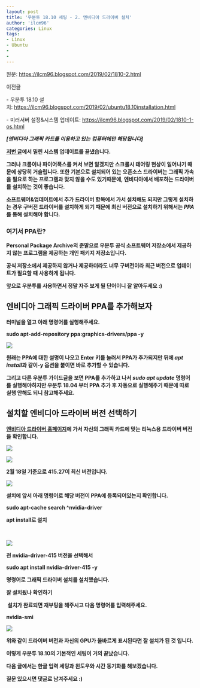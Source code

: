 ```yaml
---
layout: post
title: '우분투 18.10 세팅 - 2. 엔비디아 드라이버 설치'
author: 'ilcm96'
categories: Linux
tags:
- Linux
- Ubuntu
-
- 
---
```



<script> location.href='https://cafe.naver.com/develoid/852223' ; </script>

<p>원문:&nbsp;<a href="https://ilcm96.blogspot.com/2019/02/1810-2.html">https://ilcm96.blogspot.com/2019/02/1810-2.html</a></p><p>이전글</p><p>- 우분투 18.10 설치:&nbsp;<a href="https://ilcm96.blogspot.com/2019/02/ubuntu18.10installation.html">https://ilcm96.blogspot.com/2019/02/ubuntu18.10installation.html</a></p><p>- 미러서버 설정&amp;시스템 업데이트:&nbsp;<a href="https://ilcm96.blogspot.com/2019/02/1810-1-os.html">https://ilcm96.blogspot.com/2019/02/1810-1-os.html</a></p><p><i><b></i></p><p><i><b>[엔비디아 그래픽 카드를 이용하고 있는 컴퓨터에만 해당됩니다]</b></i></p><p><b><a href="https://ilcm96.blogspot.com/2019/02/1810-1-os.html">저번 글</a>에서 밀린 시스템 업데이트를 끝냈습니다.</p><p>그러나 크롬이나 파이어폭스를 켜서 보면 알겠지만 스크롤시 테어링 현상이 일어나기 때문에 상당히 거슬립니다. 또한 기본으로 설치되어 있는 오픈소스 드라이버는 그래픽 가속을 필요로 하는 프로그램과 맞지 않을 수도 있기때문에, 엔비디아에서 배포하는 드라이버를 설치하는 것이 좋습니다.</p><p><b>소프트웨어&amp;업데이트에서 추가 드라이버 항목에서 가서 설치해도 되지만 그렇게 설치하는 경우 구버전 드라이버를 설치하게 되기 때문에 최신 버전으로 설치하기 위해서는&nbsp;<i><b>PPA</b></i>를 통해 설치해야 합니다.</p><p><b></p><h3 >여기서 PPA란?</h3><p><b>P</b>ersonal&nbsp;<b>P</b>ackage&nbsp;<b>A</b>rchive의 준말으로 우분투 공식 소프트웨어 저장소에서 제공하지 않는 프로그램을 제공하는 개인 패키지 저장소입니다.</p><p>공식 저장소에서 제공하지 않거나 제공하더라도 너무 구버전이라 최근 버전으로 업데이트가 필요할 때 사용하게 됩니다.</p><p>앞으로 우분투를 사용하면서 정말 자주 보게 될 단어이니 잘 알아두세요 :)</p><p><b></p><h2 >엔비디아 그래픽 드라이버 PPA를 추가해보자</h2><p><p>터미널을 열고 아래 명령어를 실행해주세요.</p></p><p><p>sudo apt-add-repository ppa:graphics-drivers/ppa -y</p></p><p><a href="https://4.bp.blogspot.com/-GtMGPTTCuHg/XGaMRa6usmI/AAAAAAAAOkc/tKvzO6neiS8_cb5sU0pvcFBU51HZEOelACLcBGAs/s1600/%25EC%258A%25A4%25ED%2581%25AC%25EB%25A6%25B0%25EC%2583%25B7%252C%2B2019-02-11%2B18-58-44.png"><img src="https://dthumb-phinf.pstatic.net/?src=%22https%3A%2F%2F4.bp.blogspot.com%2F-GtMGPTTCuHg%2FXGaMRa6usmI%2FAAAAAAAAOkc%2FtKvzO6neiS8_cb5sU0pvcFBU51HZEOelACLcBGAs%2Fs1600%2F%2525EC%25258A%2525A4%2525ED%252581%2525AC%2525EB%2525A6%2525B0%2525EC%252583%2525B7%25252C%252B2019-02-11%252B18-58-44.png%22&amp;type=cafe_wa740"></a></p><p>원래는 PPA에 대한 설명이 나오고 Enter 키를 눌러서 PPA가 추가되지만 뒤에&nbsp;<i>apt install</i>과 같이-y 옵션을 붙이면 바로 추가할 수 있습니다.</p><p>그리고 다른 우분투 가이드글을 보면 PPA를 추가하고 나서&nbsp;<i>sudo apt updat</i><i>e</i>&nbsp;명령어를 실행해야하지만&nbsp;우분투 18.04 부터 PPA 추가 후 자동으로 실행해주기 때문에 따로 실행 안해도 되니 참고해주세요.</p><h2 >설치할 엔비디아 드라이버 버전 선택하기</h2><p><p><a href="https://www.nvidia.co.kr/Download/Find.aspx?lang=kr">엔비디아 드라이버 홈페이지</a>에 가서 자신의 그래픽 카드에 맞는 리눅스용 드라이버 버전을 확인합니다.</p></p><p><p><a href="http://3.bp.blogspot.com/-JCCg9uqtO34/XGp-nU21KCI/AAAAAAAAOqY/jG0GeIWnzbIHFIDKT9ekkqTuy3MO6ae0ACK4BGAYYCw/s1600/%25EC%258A%25A4%25ED%2581%25AC%25EB%25A6%25B0%25EC%2583%25B7%252C%2B2019-02-18%2B18-43-33.png"><img src="https://dthumb-phinf.pstatic.net/?src=%22https%3A%2F%2F3.bp.blogspot.com%2F-JCCg9uqtO34%2FXGp-nU21KCI%2FAAAAAAAAOqY%2FjG0GeIWnzbIHFIDKT9ekkqTuy3MO6ae0ACK4BGAYYCw%2Fs1600%2F%2525EC%25258A%2525A4%2525ED%252581%2525AC%2525EB%2525A6%2525B0%2525EC%252583%2525B7%25252C%252B2019-02-18%252B18-43-33.png%22&amp;type=cafe_wa740"></a></p></p><p><p><a href="http://3.bp.blogspot.com/-x4yH_TDihQg/XGp_JzBnK0I/AAAAAAAAOrc/p8VI7aamrW895QnYRuFx-ctE4Bli-y4zwCK4BGAYYCw/s1600/%25EC%258A%25A4%25ED%2581%25AC%25EB%25A6%25B0%25EC%2583%25B7%252C%2B2019-02-18%2B18-47-03.png"><img src="https://dthumb-phinf.pstatic.net/?src=%22https%3A%2F%2F3.bp.blogspot.com%2F-x4yH_TDihQg%2FXGp_JzBnK0I%2FAAAAAAAAOrc%2Fp8VI7aamrW895QnYRuFx-ctE4Bli-y4zwCK4BGAYYCw%2Fs1600%2F%2525EC%25258A%2525A4%2525ED%252581%2525AC%2525EB%2525A6%2525B0%2525EC%252583%2525B7%25252C%252B2019-02-18%252B18-47-03.png%22&amp;type=cafe_wa740"></a></p></p><p><p>2월 18일 기준으로 415.27이 최신 버전입니다.</p></p><p><p><b></p></p><p><a href="https://2.bp.blogspot.com/-huMaBcPXm7c/XGaMRcWMI6I/AAAAAAAAOkY/PSmydHvGT1g4NfMOdMeoZIpmLe5zAYhOwCLcBGAs/s1600/%25EC%258A%25A4%25ED%2581%25AC%25EB%25A6%25B0%25EC%2583%25B7%252C%2B2019-02-11%2B18-59-01.png"><img src="https://dthumb-phinf.pstatic.net/?src=%22https%3A%2F%2F2.bp.blogspot.com%2F-huMaBcPXm7c%2FXGaMRcWMI6I%2FAAAAAAAAOkY%2FPSmydHvGT1g4NfMOdMeoZIpmLe5zAYhOwCLcBGAs%2Fs1600%2F%2525EC%25258A%2525A4%2525ED%252581%2525AC%2525EB%2525A6%2525B0%2525EC%252583%2525B7%25252C%252B2019-02-11%252B18-59-01.png%22&amp;type=cafe_wa740"></a></p><p>설치에 앞서 아래 명령어로 해당 버전이 PPA에 등록되어있는지 확인합니다.</p><p>sudo apt-cache search ^nvidia-driver</p><p><b></p><p><b>apt install로 설치</b></p><p><b>&nbsp;<b></b></p><p><a href="https://3.bp.blogspot.com/-z14lCLwi4DU/XGaMRYiANMI/AAAAAAAAOkU/JfmQ57ZNkIQW7lH75NaXvFAt8_IUn1O3ACLcBGAs/s1600/%25EC%258A%25A4%25ED%2581%25AC%25EB%25A6%25B0%25EC%2583%25B7%252C%2B2019-02-11%2B19-00-31.png"><img src="https://dthumb-phinf.pstatic.net/?src=%22https%3A%2F%2F3.bp.blogspot.com%2F-z14lCLwi4DU%2FXGaMRYiANMI%2FAAAAAAAAOkU%2FJfmQ57ZNkIQW7lH75NaXvFAt8_IUn1O3ACLcBGAs%2Fs1600%2F%2525EC%25258A%2525A4%2525ED%252581%2525AC%2525EB%2525A6%2525B0%2525EC%252583%2525B7%25252C%252B2019-02-11%252B19-00-31.png%22&amp;type=cafe_wa740"></a></p><p>전 nvidia-driver-415 버전을 선택해서</p><p>sudo apt install&nbsp;nvidia-driver-415 -y</p><p>명령어로 그래픽 드라이버 설치를 설치했습니다.</p><p><b></p><p><b>잘 설치됬나 확인하기</b></p><p><b>&nbsp;<b></b>설치가 완료되면 재부팅을 해주시고 다음 명령어를 입력해주세요.</p><p>nvidia-smi</p><p><a href="https://3.bp.blogspot.com/-DGYwyDr4MNk/XGaMSPOS_bI/AAAAAAAAOkg/6QZVJRDjePIUAI2VPPcwQOIub-tl0HnngCLcBGAs/s1600/%25EC%258A%25A4%25ED%2581%25AC%25EB%25A6%25B0%25EC%2583%25B7%252C%2B2019-02-12%2B19-26-15.png"><img src="https://dthumb-phinf.pstatic.net/?src=%22https%3A%2F%2F3.bp.blogspot.com%2F-DGYwyDr4MNk%2FXGaMSPOS_bI%2FAAAAAAAAOkg%2F6QZVJRDjePIUAI2VPPcwQOIub-tl0HnngCLcBGAs%2Fs1600%2F%2525EC%25258A%2525A4%2525ED%252581%2525AC%2525EB%2525A6%2525B0%2525EC%252583%2525B7%25252C%252B2019-02-12%252B19-26-15.png%22&amp;type=cafe_wa740"></a></p><p><p>위와 같이 드라이버 버전과 자신의 GPU가 올바르게 표시된다면 잘 설치가 된 것 입니다.</p><p><b>이렇게 우분투 18.10의 기본적인 세팅이 거의 끝났습니다.</p><p>다음 글에서는 한글 입력 세팅과 윈도우와 시간 동기화를 해보겠습니다.</p><p><b>질문 있으시면 댓글로 남겨주세요 :)</p></p>
